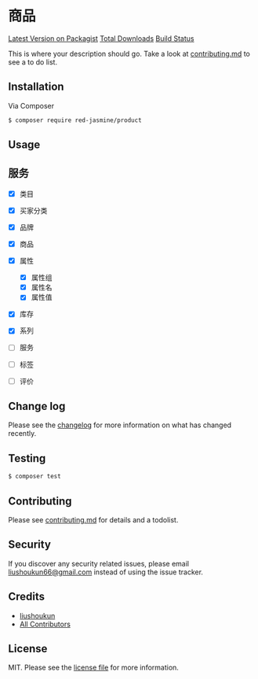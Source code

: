 # 商品

[Latest Version on Packagist][link-packagist]
[Total Downloads][link-downloads]
[Build Status][link-travis]

This is where your description should go. Take a look at [contributing.md](contributing.md) to see a to do list.

## Installation

Via Composer

```bash
$ composer require red-jasmine/product
```

## Usage

## 服务
- [x] 类目
- [x] 买家分类
- [x] 品牌
- [x] 商品
- [x] 属性
  - [x] 属性组
  - [x] 属性名
  - [x] 属性值
- [x] 库存
- [x] 系列
- [ ] 服务
- [ ] 标签
- [ ] 评价


## Change log

Please see the [changelog](changelog.md) for more information on what has changed recently.

## Testing

```bash
$ composer test
```

## Contributing

Please see [contributing.md](contributing.md) for details and a todolist.

## Security

If you discover any security related issues, please email liushoukun66@gmail.com instead of using the issue tracker.

## Credits

- [liushoukun][link-author]
- [All Contributors][link-contributors]

## License

MIT. Please see the [license file](license.md) for more information.

[ico-version]: https://img.shields.io/packagist/v/red-jasmine/product.svg?style=flat-square
[ico-downloads]: https://img.shields.io/packagist/dt/red-jasmine/product.svg?style=flat-square
[ico-travis]: https://img.shields.io/travis/red-jasmine/product/master.svg?style=flat-square
[ico-styleci]: https://styleci.io/repos/12345678/shield
[link-packagist]: https://packagist.org/packages/red-jasmine/product
[link-downloads]: https://packagist.org/packages/red-jasmine/product
[link-travis]: https://travis-ci.org/red-jasmine/product
[link-styleci]: https://styleci.io/repos/12345678
[link-author]: https://github.com/red-jasmine
[link-contributors]: ../../contributors

